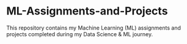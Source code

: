 # ML-Assignments-and-Projects
This repository contains my Machine Learning (ML) assignments and projects completed during my Data Science &amp; ML journey.
